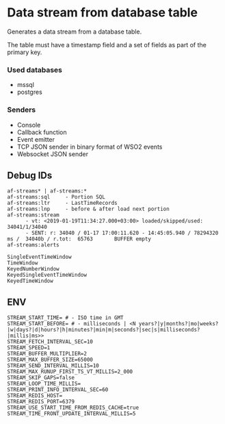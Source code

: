 # Data stream from database table

Generates a data stream from a database table.

The table must have a timestamp field and a set of fields as part of the primary key.


### Used databases

- mssql
- postgres


### Senders

- Console
- Callback function
- Event emitter
- TCP JSON sender in binary format of WSO2 events
- Websocket JSON sender

## Debug IDs
    af-streams* | af-streams:*
    af-streams:sql     - Portion SQL
    af-streams:ltr     - LastTimeRecords
    af-streams:lnp     - before & after load next portion
    af-streams:stream  
          - vt: <2019-01-19T11:34:27.000+03:00> loaded/skipped/used: 34041/1/34040 
          - SENT: r: 34040 / 01-17 17:00:11.620 - 14:45:05.940 / 78294320 ms /  34040b / r.tot:  65763       BUFFER empty  
    af-streams:alerts

    SingleEventTimeWindow
    TimeWindow
    KeyedNumberWindow
    KeyedSingleEventTimeWindow
    KeyedTimeWindow

## ENV
```shell
STREAM_START_TIME= # - ISO time in GMT
STREAM_START_BEFORE= # - milliseconds | <N years?|y|months?|mo|weeks?|w|days?|d|hours?|h|minutes?|min|m|seconds?|sec|s|milliseconds?|millis|ms>>
STREAM_FETCH_INTERVAL_SEC=10
STREAM_SPEED=1
STREAM_BUFFER_MULTIPLIER=2
STREAM_MAX_BUFFER_SIZE=65000
STREAM_SEND_INTERVAL_MILLIS=10
STREAM_MAX_RUNUP_FIRST_TS_VT_MILLIS=2_000
STREAM_SKIP_GAPS=false
STREAM_LOOP_TIME_MILLIS=
STREAM_PRINT_INFO_INTERVAL_SEC=60
STREAM_REDIS_HOST=
STREAM_REDIS_PORT=6379
STREAM_USE_START_TIME_FROM_REDIS_CACHE=true
STREAM_TIME_FRONT_UPDATE_INTERVAL_MILLIS=5

```

